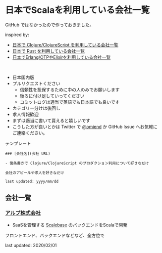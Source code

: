 # 日本でScalaを利用している会社一覧

GitHub ではなかったので作っておきました。

inspired by:

- [日本で Clojure/ClojureScript を利用している会社一覧](https://github.com/athos/japanese-clojure-companies)
- [日本で Rust を利用している会社一覧](https://github.com/fnwiya/japanese-rust-companies)
- [日本でErlang/OTPやElixirを利用している会社一覧](https://github.com/voluntas/japanese-erlang-elixir-companies)

<br>

- 日本国内版
- プルリクエストください
  - 信頼性を担保するために中の人のみでお願いします
  - 後ろに付け足していってください
  - コミットログは適当で英語でも日本語でも良いです
- カテゴリー分けは後回し
- 求人情報歓迎
- まずは適当に書いて貰えると嬉しいです
- こうした方が良いとかは Twitter で [@omiend](https://twitter.com/omiend) か GitHub Issue へお気軽にご連絡ください。

テンプレート

```
### [会社名](会社 URL)

- 箇条書きで Clojure/ClojureScript のプロダクション利用について好きなだけ

会社のアピールや求人を好きなだけ

last updated: yyyy/mm/dd
```

## 会社一覧

### [アルプ株式会社](https://thealp.co.jp/)

- SaaSを管理する [Scalebase](https://www.scalebase.com/) のバックエンドをScalaで開発

フロントエンド、バックエンドなどなど、全方位で

last updated: 2020/02/01
